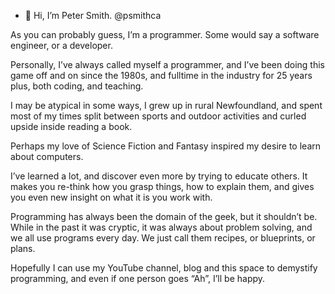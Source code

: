 - 👋 Hi, I’m Peter Smith. @psmithca

As you can probably guess, I’m a programmer.  Some would say a software engineer, or a developer.

Personally, I’ve always called myself a programmer, and I’ve been doing this game off and on since the 1980s, and fulltime in the industry for 25 years plus, both coding, and teaching.

I may be atypical in some ways, I grew up in rural Newfoundland, and spent most of my times split between sports and outdoor activities and curled upside inside reading a book.

Perhaps my love of Science Fiction and Fantasy inspired my desire to learn about computers.  

I’ve learned a lot, and discover even more by trying to educate others.  It makes you re-think how you grasp things, how to explain them, and gives you even new insight on what it is you work with.

Programming has always been the domain of the geek, but it shouldn’t be.  While in the past it was cryptic, it was always about problem solving, and we all use programs every day.  We just call them recipes, or blueprints, or plans.

Hopefully I can use my YouTube channel, blog and this space to demystify programming, and even if one person goes “Ah”, I’ll be happy.
